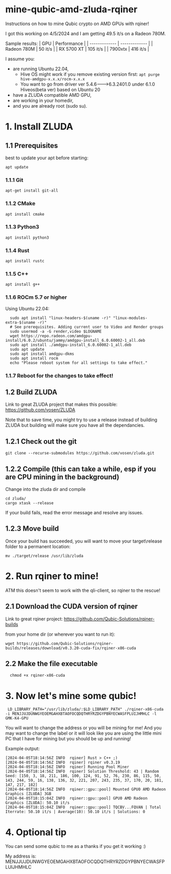 # mine-qubic-amd-zluda-rqiner
Instructions on how to mine Qubic crypto on AMD GPUs with rqiner!

I got this working on 4/5/2024 and I am getting 49.5 it/s on a Radeon 780M.

Sample results:
| GPU | Performance |
| ------------- | ------------- |
| Radeon 780M  | 50 it/s  |
| RX 5700 XT  | 105 it/s  |
| 7900xtx | 416 it/s |


I assume you:
  - are running Ubuntu 22.04,
    - Hive OS might work if you remove existing version first:
      ``apt purge hive-amdgpu-x.x.x/rocm-x.x.x``
    - You want to go from driver ver 5.4.6--->6.3.2401.0 under 6.1.0 Hiveos(beta ver) based on Ubuntu 20
  - have a ZLUDA compatible AMD GPU, 
  - are working in your homedir, 
  - and you are already root (sudo su).

# 1. Install ZLUDA
## 1.1 Prerequisites
best to update your apt before starting:
```
apt update
```
### 1.1.1 Git
```
apt-get install git-all
```
### 1.1.2 CMake
```
apt install cmake
```
### 1.1.3 Python3
```
apt install python3
```
### 1.1.4 Rust
```
apt install rustc
```
### 1.1.5 C++
```
apt install g++
```
### 1.1.6 ROCm 5.7 or higher
  Using Ubuntu 22.04:
  ```
    sudo apt install "linux-headers-$(uname -r)" "linux-modules-extra-$(uname -r)"
    # See prerequisites. Adding current user to Video and Render groups
    sudo usermod -a -G render,video $LOGNAME
    wget https://repo.radeon.com/amdgpu-install/6.0.2/ubuntu/jammy/amdgpu-install_6.0.60002-1_all.deb
    sudo apt install ./amdgpu-install_6.0.60002-1_all.deb
    sudo apt update
    sudo apt install amdgpu-dkms
    sudo apt install rocm
    echo "Please reboot system for all settings to take effect."
  ```
### 1.1.7 Reboot for the changes to take effect!

## 1.2 Build ZLUDA
  Link to great ZLUDA project that makes this possible: https://github.com/vosen/ZLUDA
  
  Note that to save time, you might try to use a release instead of building ZLUDA but building will make sure you have all the dependancies.
## 1.2.1 Check out the git
  ```git clone --recurse-submodules https://github.com/vosen/zluda.git```
## 1.2.2 Compile (this can take a while, esp if you are CPU mining in the background)
  Change into the zluda dir and compile
  ```
  cd zluda/
  cargo xtask --release
  ```
If your build fails, read the error message and resolve any issues.

## 1.2.3 Move build
Once your build has succeeded, you will want to move your target\release folder to a permanent location:
```
mv ./target/release /usr/lib/zluda
 ```

# 2. Run rqiner to mine!
  ATM this doesn't seem to work with the qli-client, so rqiner to the rescue!

## 2.1 Download the CUDA version of rqiner
 Link to great rqiner project: https://github.com/Qubic-Solutions/rqiner-builds
 
from your home dir (or wherever you want to run it):
```
wget https://github.com/Qubic-Solutions/rqiner-builds/releases/download/v0.3.20-cuda-fix/rqiner-x86-cuda
 ```

## 2.2 Make the file executable 
```
  chmod +x rqiner-x86-cuda
```

# 3. Now let's mine some qubic!
```
 LD_LIBRARY_PATH="/usr/lib/zluda/:$LD_LIBRARY_PATH" ./rqiner-x86-cuda -i MENJJUJDUNWGYEOEMGAHXBTAOFOCQDQTHRYRZDGYPBNYECWASFPLUIJHMHLC -l GMK-K4-GPU
 ```

You will want to change the address or you will be mining for me!  And you may want to change the label or it will look like you are using the little mini PC that I have for mining but you should be up and running!

Example output:
```
[2024-04-05T18:14:56Z INFO  rqiner] Rust > C++ ;)
[2024-04-05T18:14:56Z INFO  rqiner] rqiner v0.3.19
[2024-04-05T18:14:56Z INFO  rqiner] Running Pool Miner
[2024-04-05T18:14:56Z INFO  rqiner] Solution Threshold: 43 | Random Seed: [150, 3, 18, 211, 186, 100, 124, 91, 52, 76, 230, 86, 115, 50, 143, 244, 59, 16, 138, 136, 32, 221, 207, 243, 235, 37, 170, 20, 181, 147, 217, 182]
[2024-04-05T18:14:56Z INFO  rqiner::gpu::pool] Mounted GPU0 AMD Radeon Graphics [ZLUDA] 3GB
[2024-04-05T18:15:04Z INFO  rqiner::gpu::pool] GPU0 AMD Radeon Graphics [ZLUDA]: 50.10 it/s
[2024-04-05T18:15:04Z INFO  rqiner::gpu::pool] TQCBV...FQVAN | Total Iterrate: 50.10 it/s | Average(10): 50.10 it/s | Solutions: 0
```
# 4. Optional tip
You can send some qubic to me as a thanks if you get it working :) 

My address is: MENJJUJDUNWGYEOEMGAHXBTAOFOCQDQTHRYRZDGYPBNYECWASFPLUIJHMHLC 
